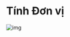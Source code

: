 # Tính Đơn vị

![img](https://scontent.fhan5-3.fna.fbcdn.net/v/t1.15752-9/62005288_313638066230459_1595715298336440320_n.png?_nc_cat=111&_nc_oc=AQmhbjK2ejh8isH4z8H800Hm4y5ihJapkp364zt3E0J_CwC9gfMI359ReCzKEh5avBk&_nc_ht=scontent.fhan5-3.fna&oh=c5f7648f26429ba55ea4fc12095d89e3&oe=5D8BB2A8)